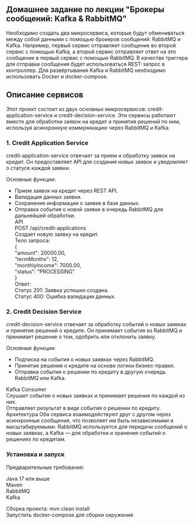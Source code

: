 ## Домашнее задание по лекции "Брокеры сообщений: Kafka & RabbitMQ" ##
Необходимо создать два микросервиса, которые будут обмениваться между собой данными с помощью брокеров сообщений: RabbitMQ и Kafka. Например, первый сервис отправляет сообщение во второй сервис с помощью Kafka, а второй сервис отправляет ответ на это сообщение в первый сервис с помощью RabbitMQ. В качестве триггера для отправки сообщения будет использоваться REST-запрос в контроллер. Для развёртывания Kafka и RabbitMQ необходимо использовать Docker и docker-compose.  

## Описание сервисов ##
 Этот проект состоит из двух основных микросервисов: credit-application-service и credit-decision-service. Эти сервисы работают вместе для обработки заявок на кредит и принятия решений по ним, используя асинхронную коммуникацию через RabbitMQ и Kafka.  

### 1. Credit Application Service ###
credit-application-service отвечает за прием и обработку заявок на кредит. Он предоставляет API для создания новых заявок и уведомляет о статусе каждой заявки.  

Основные функции:  
- Прием заявок на кредит через REST API.  
- Валидация данных заявки.  
- Сохранение информации о заявке в базе данных.  
- Отправка события о новой заявке в очередь RabbitMQ для дальнейшей обработки.  
API  
POST /api/credit-applications  
Создает новую заявку на кредит.  
Тело запроса:  
{    
   "amount": 20000.00,  
    "termMonths": 12,  
    "monthlyIncome": 7000.00,  
    "status": "PROCESSING"  
}    
Ответ:  
Статус 201: Заявка успешно создана.  
Статус 400: Ошибка валидации данных.    

### 2. Credit Decision Service ###
credit-decision-service отвечает за обработку событий о новых заявках и принятие решений о кредите. Он принимает события из RabbitMQ и принимает решение о том, одобрить или отклонить заявку.  

Основные функции:
- Подписка на события о новых заявках через RabbitMQ.
- Принятие решения о кредите на основе логики бизнес-правил.
- Отправка события о решении по кредиту в другую очередь RabbitMQ или Kafka.

Kafka Consumer  
Слушает события о новых заявках и принимает решение по каждой из них.  
Отправляет результат в виде события о решении по кредиту.  
Архитектура
Оба сервиса взаимодействуют друг с другом через асинхронные сообщения, что позволяет им быть независимыми и масштабируемыми. RabbitMQ используется для передачи сообщений о новых заявках, а Kafka — для обработки и хранения событий о решениях по кредитам.  

### Установка и запуск ###
Предварительные требования:

Java 17 или выше  
Maven  
RabbitMQ  
Kafka   

Сборка проекта:  mvn clean install  
Запустить docker-compose для сборки окружения
